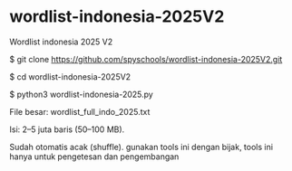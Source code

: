 # wordlist-indonesia-2025V2
Wordlist indonesia 2025 V2

$ git clone https://github.com/spyschools/wordlist-indonesia-2025V2.git

$ cd wordlist-indonesia-2025V2

$ python3 wordlist-indonesia-2025.py

File besar: wordlist_full_indo_2025.txt

Isi: 2–5 juta baris (50–100 MB).

Sudah otomatis acak (shuffle).
gunakan tools ini dengan bijak, tools ini hanya untuk pengetesan dan pengembangan
